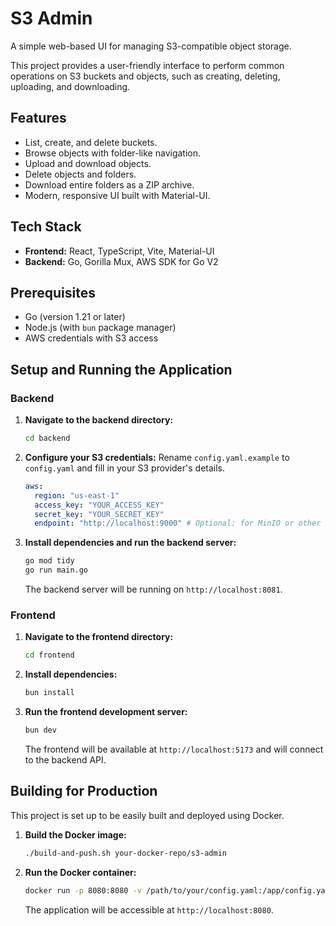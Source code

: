 # S3 Admin

A simple web-based UI for managing S3-compatible object storage.

This project provides a user-friendly interface to perform common operations on S3 buckets and objects, such as creating, deleting, uploading, and downloading.

## Features

*   List, create, and delete buckets.
*   Browse objects with folder-like navigation.
*   Upload and download objects.
*   Delete objects and folders.
*   Download entire folders as a ZIP archive.
*   Modern, responsive UI built with Material-UI.

## Tech Stack

*   **Frontend:** React, TypeScript, Vite, Material-UI
*   **Backend:** Go, Gorilla Mux, AWS SDK for Go V2

## Prerequisites

*   Go (version 1.21 or later)
*   Node.js (with `bun` package manager)
*   AWS credentials with S3 access

## Setup and Running the Application

### Backend

1.  **Navigate to the backend directory:**
    ```bash
    cd backend
    ```

2.  **Configure your S3 credentials:**
    Rename `config.yaml.example` to `config.yaml` and fill in your S3 provider's details.

    ```yaml
    aws:
      region: "us-east-1"
      access_key: "YOUR_ACCESS_KEY"
      secret_key: "YOUR_SECRET_KEY"
      endpoint: "http://localhost:9000" # Optional: for MinIO or other S3-compatible storage
    ```

3.  **Install dependencies and run the backend server:**
    ```bash
    go mod tidy
    go run main.go
    ```

    The backend server will be running on `http://localhost:8081`.

### Frontend

1.  **Navigate to the frontend directory:**
    ```bash
    cd frontend
    ```

2.  **Install dependencies:**
    ```bash
    bun install
    ```

3.  **Run the frontend development server:**
    ```bash
    bun dev
    ```

    The frontend will be available at `http://localhost:5173` and will connect to the backend API.

## Building for Production

This project is set up to be easily built and deployed using Docker.

1.  **Build the Docker image:**
    ```bash
    ./build-and-push.sh your-docker-repo/s3-admin
    ```

2.  **Run the Docker container:**
    ```bash
    docker run -p 8080:8080 -v /path/to/your/config.yaml:/app/config.yaml your-docker-repo/s3-admin
    ```

    The application will be accessible at `http://localhost:8080`.
